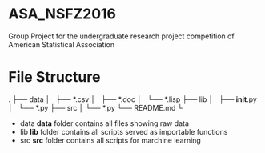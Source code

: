 # ASA_NSFZ2016
Group Project for the undergraduate research project competition of American Statistical Association

# File Structure
.
├── data
│   ├── *.csv
│   ├── *.doc
│   └── *.lisp
├── lib
│   ├── __init__.py
│   └── *.py
├── src
│   └── *.py
└── README.md
└
* data
**data** folder contains all files showing raw data
* lib
**lib** folder contains all scripts served as importable functions
* src
**src** folder contains all scripts for marchine learning 

